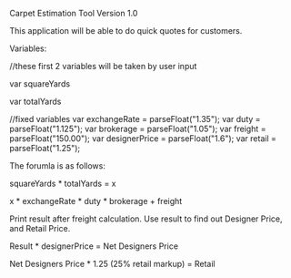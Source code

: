 Carpet Estimation Tool Version 1.0

This application will be able to do quick quotes for customers.

Variables:

//these first 2 variables will be taken by user input

var squareYards 

var totalYards 

//fixed variables
var exchangeRate = parseFloat("1.35");
var duty = parseFloat("1.125");
var brokerage = parseFloat("1.05");
var freight = parseFloat("150.00");
var designerPrice = parseFloat("1.6");
var retail = parseFloat("1.25");

The forumla is as follows: 

squareYards * totalYards = x

x * exchangeRate * duty * brokerage + freight

Print result after freight calculation. Use result to find out Designer Price, and Retail Price.

Result * designerPrice = Net Designers Price

Net Designers Price * 1.25 (25% retail markup) = Retail

